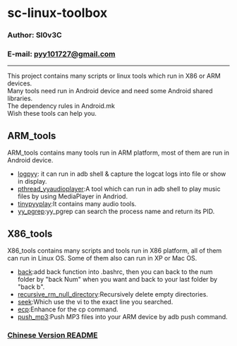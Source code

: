 # sc-linux-toolbox

### Author: Sl0v3C
### E-mail: pyy101727@gmail.com
****
This project contains many scripts or linux tools which run in X86 or ARM devices.  
Many tools need run in Android device and need some Android shared libraries.    
The dependency rules in Android.mk    
Wish these tools can help you.

## ARM_tools
ARM_tools contains many tools run in ARM platform, most of them are run in Android device.
* [logpyy](./doc/ARM_tools/logpyy/logpyy.md): it can run in adb shell & capture the logcat logs into file or show in display.
* [pthread_yyaudioplayer](./doc/ARM_tools/pthread_yyaudioplayer/pthread_yyaudioplayer.md):A tool which can run in adb shell to play music files by using MediaPlayer in Andriod.
* [tinypyyplay](./doc/ARM_tools/tinypyyplay/tinypyyplay.md):It contains many audio tools.
* [yy_pgrep](./doc/ARM_tools/yy_pgrep/yy_pgrep.md):yy_pgrep can search the process name and return its PID.

## X86_tools
X86_tools contains many scripts and tools run in X86 platform, all of them can run in Linux OS.
Some of them also can run in XP or Mac OS.  

* [back](./doc/X86_tools/Enhance_Linux_Tool/back.md):add back function into .bashrc, then you can back to the num folder by "back Num" when you want and back to your last folder by "back b".
* [recursive_rm_null_directory](./doc/X86_tools/Enhance_Linux_Tool/recursive_rm_null_directory.md):Recursively delete empty directories.
* [seek](./doc/X86_tools/Enhance_Linux_Tool/seek.md):Which use the vi to the exact line you searched.
* [ecp](./doc/X86_tools/Enhance_Linux_Tool/ecp.md):Enhance for the cp command.
* [push_mp3](./doc/X86_tools/ForAndroidDeviceTool/push_mp3.md):Push MP3 files into your ARM device by adb push command.

### [Chinese Version README](./说明.md)

	   
	     
	
